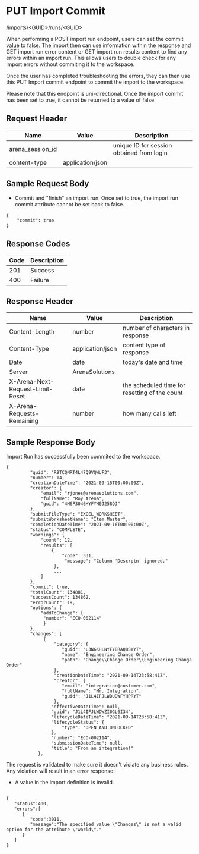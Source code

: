 # PUT Import Commit
/imports/&lt;GUID&gt;/runs/&lt;GUID&gt;

When performing a POST import run endpoint, users can set the commit value to false. The import then can use information within the response and GET import run error content or GET import run results content to find any errors within an import run. This allows users to double check for any import errors without commiting it to the workspace.

Once the user has completed troubleshooting the errors, they can then use this PUT Import commit endpoint to commit the import to the workspace.

Please note that this endpoint is uni-directional. Once the import commit has been set to true, it cannot be returned to a value of false.

## Request Header

| Name  | Value  | Description  |
|  --- |  --- |  --- | 
| arena_session_id  |   | unique ID for session obtained from login  |
| content-type  | application/json  |   |

## Sample Request Body
* Commit and "finish" an import run. Once set to true, the import run commit attribute cannot be set back to false.

```
{
    "commit": true
}
```
## Response Codes

| Code  | Description  |
|  --- |  --- | 
| 201  | Success  |
| 400  | Failure  |

## Response Header

| Name  | Value  | Description  |
|  --- |  --- |  --- | 
| Content-Length  | number  | number of characters in response  |
| Content-Type  | application/json  | content type of response  |
| Date  | date  | today's date and time  |
| Server  | ArenaSolutions  |   |
| X-Arena-Next-Request-Limit-Reset   | date  | the scheduled time for resetting of the count  |
| X-Arena-Requests-Remaining   | number  | how many calls left  |

## Sample Response Body
Import Run has successfully been commited to the workspace.

```
{
         "guid": "R9TCQNRT4L47Q9VQWUF3",
         "number": 14,
         "creationDateTime": "2021-09-15T00:00:00Z",
         "creator": {
             "email": "rjones@arenasolutions.com",
             "fullName": "Roy Arena",
             "guid": "4M6P3046HYFYH0J258QJ"
         },
         "submitFileType": "EXCEL_WORKSHEET",
         "submitWorksheetName": "Item Master",
         "completionDateTime": "2021-09-16T00:00:00Z",
         "status": "COMPLETE",
         "warnings": {
             "count": 12,
             "results": [
                 {
                     "code": 331,
                      "message": "Column 'Descrptn' ignored."
                  },
                  ...
             ]
         },
         "commit": true,
         "totalCount": 134881,
         "successCount": 134862,
         "errorCount": 19,
         "options": {    
             "addToChange": {
              "number": "ECO-002114"
              }
         },
         "changes": [
              { 
                  "category": {
                     "guid": "L3N6KHLNYFY8RAQ8SWYT",
                     "name": "Engineering Change Order",
                     "path": "Change\\Change Order\\Engineering Change Order"
                  },
                  "creationDateTime": "2021-09-14T23:58:41Z",
                  "creator": {
                     "email": "integration@customer.com",
                     "fullName": "Mr. Integration",
                     "guid": "J1L4IFJLWDUDWFYHPRYT"
                  },
                 "effectiveDateTime": null,
                 "guid": "J1L4IFJLWDWZI0GL6I34",
                 "lifecycleDateTime": "2021-09-14T23:58:41Z",
                 "lifecycleStatus": {
                     "type": "OPEN_AND_UNLOCKED"
                 },
                 "number": "ECO-002114",
                 "submissionDateTime": null,
                 "title": "From an integration!"
            },
```
The request is validated to make sure it doesn’t violate any business rules. Any violation will result in an error response:

* A value in the import definition is invalid.

```

{  
   "status":400,
   "errors":[  
      {  
         "code":3011,
         "message":"The specified value \"Changes\" is not a valid option for the attribute \"world\"."
      }
   ]
}
```
